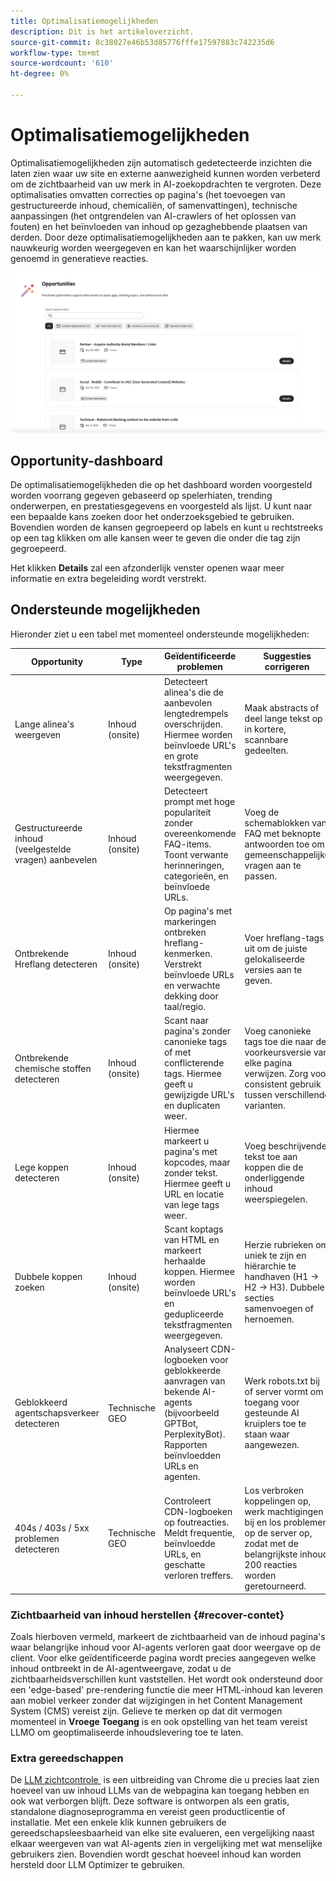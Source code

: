 ```yaml
---
title: Optimalisatiemogelijkheden
description: Dit is het artikeloverzicht.
source-git-commit: 8c38027e46b53d85776fffe17597883c742235d6
workflow-type: tm+mt
source-wordcount: '610'
ht-degree: 0%

---
```



# Optimalisatiemogelijkheden

Optimalisatiemogelijkheden zijn automatisch gedetecteerde inzichten die laten zien waar uw site en externe aanwezigheid kunnen worden verbeterd om de zichtbaarheid van uw merk in AI-zoekopdrachten te vergroten. Deze optimalisaties omvatten correcties op pagina&#39;s (het toevoegen van gestructureerde inhoud, chemicaliën, of samenvattingen), technische aanpassingen (het ontgrendelen van AI-crawlers of het oplossen van fouten) en het beïnvloeden van inhoud op gezaghebbende plaatsen van derden. Door deze optimalisatiemogelijkheden aan te pakken, kan uw merk nauwkeurig worden weergegeven en kan het waarschijnlijker worden genoemd in generatieve reacties.

![&#x200B; de kansen van de Optimalisering &#x200B;](/help/dashboards/assets/oport.png)

## Opportunity-dashboard

De optimalisatiemogelijkheden die op het dashboard worden voorgesteld worden voorrang gegeven gebaseerd op spelerhiaten, trending onderwerpen, en prestatiesgegevens en voorgesteld als lijst. U kunt naar een bepaalde kans zoeken door het onderzoeksgebied te gebruiken. Bovendien worden de kansen gegroepeerd op labels en kunt u rechtstreeks op een tag klikken om alle kansen weer te geven die onder die tag zijn gegroepeerd.

Het klikken **Details** zal een afzonderlijk venster openen waar meer informatie en extra begeleiding wordt verstrekt.

## Ondersteunde mogelijkheden

Hieronder ziet u een tabel met momenteel ondersteunde mogelijkheden:

| Opportunity | Type | Geïdentificeerde problemen | Suggesties corrigeren |
|---------|----------|----------|----------|
| Lange alinea&#39;s weergeven | Inhoud (onsite) | Detecteert alinea&#39;s die de aanbevolen lengtedrempels overschrijden. Hiermee worden beïnvloede URL&#39;s en grote tekstfragmenten weergegeven. | Maak abstracts of deel lange tekst op in kortere, scannbare gedeelten. |
| Gestructureerde inhoud (veelgestelde vragen) aanbevelen | Inhoud (onsite) | Detecteert prompt met hoge populariteit zonder overeenkomende FAQ-items. Toont verwante herinneringen, categorieën, en beïnvloede URLs. | Voeg de schemablokken van FAQ met beknopte antwoorden toe om gemeenschappelijke vragen aan te passen. |
| Ontbrekende Hreflang detecteren | Inhoud (onsite) | Op pagina&#39;s met markeringen ontbreken hreflang-kenmerken. Verstrekt beïnvloede URLs en verwachte dekking door taal/regio. | Voer hreflang-tags uit om de juiste gelokaliseerde versies aan te geven. |
| Ontbrekende chemische stoffen detecteren | Inhoud (onsite) | Scant naar pagina&#39;s zonder canonieke tags of met conflicterende tags. Hiermee geeft u gewijzigde URL&#39;s en duplicaten weer. | Voeg canonieke tags toe die naar de voorkeursversie van elke pagina verwijzen. Zorg voor consistent gebruik tussen verschillende varianten. |
| Lege koppen detecteren | Inhoud (onsite) | Hiermee markeert u pagina&#39;s met kopcodes, maar zonder tekst. Hiermee geeft u URL en locatie van lege tags weer. | Voeg beschrijvende tekst toe aan koppen die de onderliggende inhoud weerspiegelen. |
| Dubbele koppen zoeken | Inhoud (onsite) | Scant koptags van HTML en markeert herhaalde koppen. Hiermee worden beïnvloede URL&#39;s en gedupliceerde tekstfragmenten weergegeven. | Herzie rubrieken om uniek te zijn en hiërarchie te handhaven (H1 → H2 → H3). Dubbele secties samenvoegen of hernoemen. |
| Geblokkeerd agentschapsverkeer detecteren | Technische GEO | Analyseert CDN-logboeken voor geblokkeerde aanvragen van bekende AI-agents (bijvoorbeeld GPTBot, PerplexityBot). Rapporten beïnvloedden URLs en agenten. | Werk robots.txt bij of server vormt om toegang voor gesteunde AI kruiplers toe te staan waar aangewezen. |
| 404s / 403s / 5xx problemen detecteren | Technische GEO | Controleert CDN-logboeken op foutreacties. Meldt frequentie, beïnvloedde URLs, en geschatte verloren treffers. | Los verbroken koppelingen op, werk machtigingen bij en los problemen op de server op, zodat met de belangrijkste inhoud 200 reacties worden geretourneerd. |

### Zichtbaarheid van inhoud herstellen {#recover-contet}

Zoals hierboven vermeld, markeert de zichtbaarheid van de inhoud pagina&#39;s waar belangrijke inhoud voor AI-agents verloren gaat door weergave op de client. Voor elke geïdentificeerde pagina wordt precies aangegeven welke inhoud ontbreekt in de AI-agentweergave, zodat u de zichtbaarheidsverschillen kunt vaststellen. Het wordt ook ondersteund door een &#39;edge-based&#39; pre-rendering functie die meer HTML-inhoud kan leveren aan mobiel verkeer zonder dat wijzigingen in het Content Management System (CMS) vereist zijn. Gelieve te merken op dat dit vermogen momenteel in **Vroege Toegang** is en ook opstelling van het team vereist LLMO om geoptimaliseerde inhoudslevering toe te laten.

### Extra gereedschappen

De [&#x200B; LLM zichtcontrole &#x200B;](https://chromewebstore.google.com/detail/is-your-webpage-citable/jbjngahjjdgonbeinjlepfamjdmdcbcc) is een uitbreiding van Chrome die u precies laat zien hoeveel van uw inhoud LLMs van de webpagina kan toegang hebben en ook wat verborgen blijft. Deze software is ontworpen als een gratis, standalone diagnoseprogramma en vereist geen productlicentie of installatie. Met een enkele klik kunnen gebruikers de gereedschapsleesbaarheid van elke site evalueren, een vergelijking naast elkaar weergeven van wat AI-agents zien in vergelijking met wat menselijke gebruikers zien. Bovendien wordt geschat hoeveel inhoud kan worden hersteld door LLM Optimizer te gebruiken.

